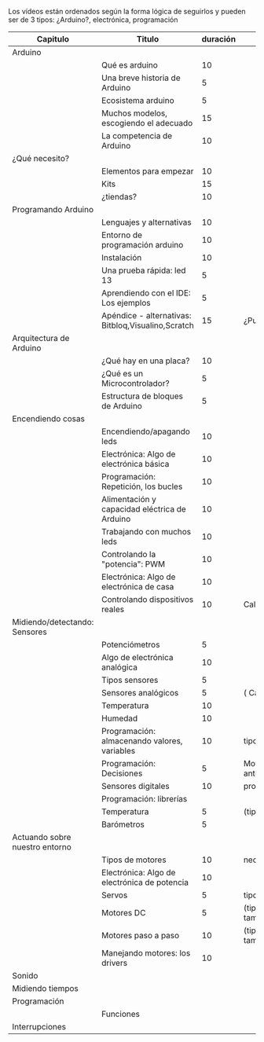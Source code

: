 
Los vídeos están ordenados según la forma lógica de seguirlos y pueden ser de 3 tipos: ¿Arduino?, electrónica, programación

|Capitulo|Titulo|duración|descripción
|---|---|---|---
|Arduino||||
||Qué es arduino|10||
||Una breve historia de Arduino| 5
||Ecosistema arduino|5||
||Muchos modelos, escogiendo el adecuado|15||
||La competencia de Arduino|10||
|¿Qué necesito?||||
||Elementos para empezar|10||
||Kits|15||
||¿tiendas?|10||
|Programando Arduino||||
||Lenguajes y alternativas|10||
||Entorno de programación arduino| 10||
||Instalación | 10||
||Una prueba rápida: led 13| 5|
||Aprendiendo con el IDE: Los ejemplos| 5
||Apéndice - alternativas: Bitbloq,Visualino,Scratch| 15 |¿Puede distraer?
|Arquitectura de Arduino||||
||¿Qué hay en una placa?|10||
||¿Qué es un Microcontrolador?| 5||
||Estructura de bloques de Arduino|5|
|Encendiendo cosas||||
||Encendiendo/apagando leds| 10|
||Electrónica: Algo de electrónica básica | 10
||Programación: Repetición, los bucles | 10
||Alimentación y capacidad eléctrica de Arduino| 10|
||Trabajando con muchos leds| 10||
||Controlando la "potencia": PWM | 10
||Electrónica: Algo de electrónica de casa| 10
||Controlando dispositivos reales | 10 | Calidad, cuidado
| Midiendo/detectando: Sensores
||Potenciómetros | 5
||Algo de electrónica analógica | 10
||Tipos sensores | 5
||Sensores analógicos | 5 | ( Calibrado )
||Temperatura| 10
||Humedad | 10
||Programación: almacenando valores, variables|10| tipos y ámbitos
||Programación: Decisiones|5| Mover a algún punto anterior
||Sensores digitales| 10| protocolos
||Programación: librerías|
||Temperatura | 5| (tipo, precisión)
||Barómetros| 5
|Actuando sobre nuestro entorno||||
||Tipos de motores| 10 | necesidades
||Electrónica: Algo de electrónica de potencia | 10
||Servos| 5| tipos
||Motores DC | 5| (tipos, potencia, tamaño,reducciones)
||Motores paso a paso | 10 |(tipos, potencia, tamaño
||Manejando motores: los drivers| 10
| Sonido
| Midiendo tiempos
| Programación
|| Funciones
|Interrupciones
